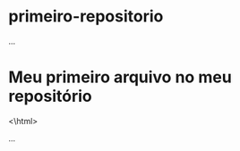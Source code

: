 # primeiro-repositorio
...

<html>
        <h1> Meu primeiro arquivo no meu repositório</h1>
<\html>
  
...
